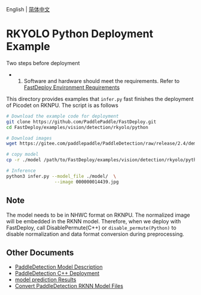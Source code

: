English | [简体中文](README_CN.md)
# RKYOLO Python Deployment Example

Two steps before deployment

- 1. Software and hardware should meet the requirements. Refer to [FastDeploy Environment Requirements](../../../../../docs/cn/build_and_install/rknpu2.md)

This directory provides examples that `infer.py` fast finishes the deployment of Picodet on RKNPU. The script is as follows

```bash
# Download the example code for deployment
git clone https://github.com/PaddlePaddle/FastDeploy.git
cd FastDeploy/examples/vision/detection/rkyolo/python

# Download images
wget https://gitee.com/paddlepaddle/PaddleDetection/raw/release/2.4/demo/000000014439.jpg

# copy model
cp -r ./model /path/to/FastDeploy/examples/vision/detection/rkyolo/python

# Inference
python3 infer.py --model_file ./model/  \
                  --image 000000014439.jpg
```


## Note
The model needs to be in NHWC format on RKNPU. The normalized image will be embedded in the RKNN model. Therefore, when we deploy with FastDeploy, call DisablePermute(C++) or `disable_permute(Python)` to disable normalization and data format conversion during preprocessing.

## Other Documents

- [PaddleDetection Model Description](..)
- [PaddleDetection C++ Deployment](../cpp)
- [model prediction Results](../../../../../docs/api/vision_results/)
- [Convert PaddleDetection RKNN Model Files](../README.md)

